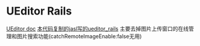 UEditor Rails
======
[UEditor doc](http://ueditor.baidu.com/website/document.html)
[本代码复制的jasl写的ueditor_rails](http://ueditor.baidu.com/website/document.html)
主要去掉图片上传窗口的在线管理和图片搜索功能(catchRemoteImageEnable:false无用)

